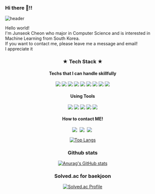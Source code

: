 ### Hi there 👋!!

![header](https://capsule-render.vercel.app/api?type=wave&color=auto&height=300&section=header&text=Junseok%20Cheon&fontSize=70)

Hello world!   
I'm Junseok Cheon who major in Computer Science and is interested in Machine Learning from South Korea.   
If you want to contact me, please leave me a message and email!   
I appreciate it   

<h3 = align="center">★  Tech  Stack  ★</h3>
<h4 = align="center">Techs that I can handle skillfully</h4>
<p align="center">
 <img src="https://img.shields.io/badge/Python-3776AB?style=for-the-badge&logo=Python&logoColor=white">
  <img src="https://img.shields.io/badge/Keras-D00000?style=for-the-badge&logo=Keras&logoColor=white">
  <img src="https://img.shields.io/badge/NumPy-013243?style=for-the-badge&logo=Numpy&logoColor=white">
  <img src="https://img.shields.io/badge/pandas-150458?style=for-the-badge&logo=pandas&logoColor=white">
  <img src="https://img.shields.io/badge/TensorFlow-FF6F00?style=for-the-badge&logo=TensorFlow&logoColor=white">
  <img src="https://img.shields.io/badge/scikit learn-F7931E?style=for-the-badge&logo=scikit learn&logoColor=white">
  <img src="https://img.shields.io/badge/Anaconda-44A833?style=for-the-badge&logo=Anaconda&logoColor=white">
  <img src="https://img.shields.io/badge/Pytorch-EE4C2C?style=for-the-badge&logo=Pytorch&logoColor=white">
  <img src="https://img.shields.io/badge/C-A8B9CC?style=for-the-badge&logo=C&logoColor=white">
</p>


<h4 = align="center">Using Tools</h4>
<p align="center">
 <img src="https://img.shields.io/badge/Google Colab-F9AB00?style=for-the-badge&logo=Google Colab&logoColor=white">
  <img src="https://img.shields.io/badge/Jupyter-F37626?style=for-the-badge&logo=Jupyter&logoColor=white">
  <img src="https://img.shields.io/badge/Replit-667881?style=for-the-badge&logo=Replit&logoColor=white">
  <img src="https://img.shields.io/badge/Visual Studio Code-007ACC?style=for-the-badge&logo=Visual Studio Code&logoColor=white">
  <img src="https://img.shields.io/badge/Google Drive-4285F4?style=for-the-badge&logo=Google Drive&logoColor=white">
</p>


<h4 = align="center">How to contact ME!</h4>
<p align="center">
 <a href="https://wnstjrdl.tistory.com/"><img src="https://img.shields.io/badge/Tech blog-FF5722?style=flat-square&logo=Blogger&logoColor=white&link=https://wnstjrdl.tistory.com/"/></a>&nbsp
 <a href="https://glamorous-pancake-c18.notion.site/JunseokCheon-67e5b21b347e4e58873472cfb10153e1"><img src="https://img.shields.io/badge/Notion-000000?style=flat-square&logo=Blogger&logoColor=white&link=https://glamorous-pancake-c18.notion.site/JunseokCheon-67e5b21b347e4e58873472cfb10153e1"/></a>&nbsp
 <a href="https://github.com/JunSeokCheon"><img src="https://img.shields.io/badge/Github-181717?style=flat-square&logo=Blogger&logoColor=white&link=https://github.com/JunSeokCheon"/></a>&nbsp
</p>

<div align=center>
 
[![Top Langs](https://github-readme-stats.vercel.app/api/top-langs/?username=JunSeokCheon&layout=compact&theme=dracula)](https://github.com/metleeha)


<h3 = align="center">Github stats</h3>

[![Anurag's GitHub stats](https://github-readme-stats.vercel.app/api?username=JunSeokCheon)](https://github.com/anuraghazra/github-readme-stats)

<h3 = align="center">Solved.ac for baekjoon</h3>

[![Solved.ac Profile](http://mazassumnida.wtf/api/v2/generate_badge?boj=goosw75)](https://solved.ac/goosw75/)
</div>
